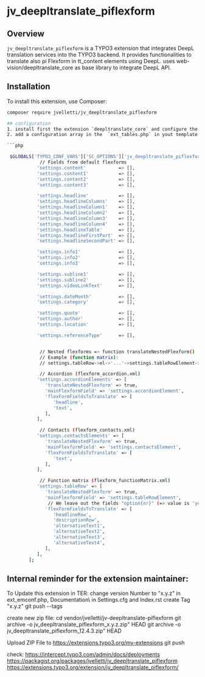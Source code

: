 # jv_deepltranslate_piflexform

## Overview
`jv_deepltranslate_piflexform` is a TYPO3 extension that integrates DeepL translation services into the TYPO3 backend. 
It provides functionalities to translate also pi Flexform in tt_content elements using DeepL.
uses web-vision/deepltranslate_core as base library to integrate DeepL API.

## Installation
To install this extension, use Composer:
```bash
composer require jvelletti/jv_deepltranslate_piflexform

## configuration
1. install first the extension `deepltranslate_core` and configure the API key if not done
2. add a configuration array in the  `ext_tables.php` in yout template extension  to configure the extension

```php

 $GLOBALS['TYPO3_CONF_VARS']['SC_OPTIONS']['jv_deepltranslate_piflexform']['fieldsToTranslate'] = [
            // Fields from default flexforms
           'settings.content'            => [],
           'settings.content1'           => [],
           'settings.content2'           => [],
           'settings.content3'           => [],

           'settings.headline'           => [],
           'settings.headlineColumns'    => [],
           'settings.headlineColumn1'    => [],
           'settings.headlineColumn2'    => [],
           'settings.headlineColumn3'    => [],
           'settings.headlineColumn4'    => [],
           'settings.headlineTable'      => [],
           'settings.headlineFirstPart'  => [],
           'settings.headlineSecondPart' => [],

           'settings.info1'              => [],
           'settings.info2'              => [],
           'settings.info3'              => [],

           'settings.subline1'           => [],
           'settings.subline2'           => [],
           'settings.videoLinkText'      => [],

           'settings.dateMonth'          => [],
           'settings.category'           => [],

           'settings.quote'              => [],
           'settings.author'             => [],
           'settings.location'           => [],

           'settings.referenceType'      => [],


            // Nested flexforms => function translateNestedFlexform()
            // Example (function matrix):
            // settings.tableRow->el->'...'->settings.tableRowElement->'el'->flexFormFieldsToTranslate

            // Accordion (flexform_accordion.xml)
           'settings.accordionElements' => [
              'translateNestedFlexform' => true,
              'mainFlexformField' => 'settings.accordionElement',
              'flexFormFieldsToTranslate' => [
                 'headline',
                 'text',
              ],
           ],

            // Contacts (flexform_contacts.xml)
           'settings.contactsElements' => [
              'translateNestedFlexform' => true,
              'mainFlexformField' => 'settings.contactsElement',
              'flexFormFieldsToTranslate' => [
                 'text',
              ],
           ],

            // Function matrix (flexform_functionMatrix.xml)
           'settings.tableRow' => [
              'translateNestedFlexform' => true,
              'mainFlexformField' => 'settings.tableRowElement',
               // We leave out the fields "option{nr}" (=> value is 'yes'/'no')
              'flexFormFieldsToTranslate' => [
                 'headlineRow',
                 'descriptionRow',
                 'alternativeText1',
                 'alternativeText2',
                 'alternativeText3',
                 'alternativeText4',
              ],
           ],
        ];

``` 



## Internal reminder for the extension maintainer: 
To Update this extension in TER: 
change version Number to "x.y.z" in ext_emconf.php, Documentation\ in Settings.cfg and Index.rst
create Tag "x.y.z"
git push --tags

create new zip file:
cd vendor/jvelletti/jv-deepltranslate-piflexform
git archive -o jv_deepltranslate_piflexform_x.y.z.zip" HEAD
git archive -o jv_deepltranslate_piflexform_12.4.3.zip" HEAD

Upload ZIP File to https://extensions.typo3.org/my-extensions
git push

check:
https://intercept.typo3.com/admin/docs/deployments
https://packagist.org/packages/jvelletti/jv_deepltranslate_piflexform
https://extensions.typo3.org/extension/jv_deepltranslate_piflexform/
